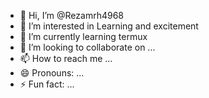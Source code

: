 - 👋 Hi, I’m @Rezamrh4968
- 👀 I’m interested in Learning and excitement
- 🌱 I’m currently learning termux
- 💞️ I’m looking to collaborate on ...
- 📫 How to reach me ...
- 😄 Pronouns: ...
- ⚡ Fun fact: ...

<!---
Rezamrh4968/Rezamrh4968 is a ✨ special ✨ repository because its `README.md` (this file) appears on your GitHub profile.
You can click the Preview link to take a look at your changes.
--->
